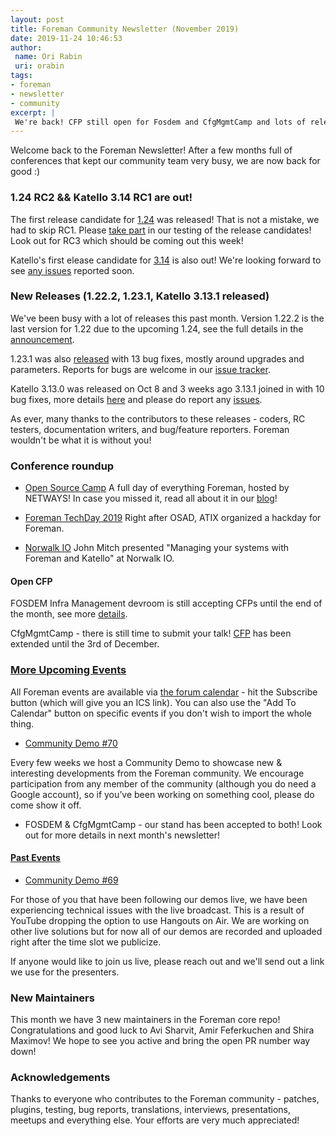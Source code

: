 ```yaml
---
layout: post
title: Foreman Community Newsletter (November 2019)
date: 2019-11-24 10:46:53
author:
 name: Ori Rabin
 uri: orabin
tags:
- foreman
- newsletter
- community
excerpt: |
 We're back! CFP still open for Fosdem and CfgMgmtCamp and lots of releases!
---
```


Welcome back to the Foreman Newsletter! After a few months full of conferences 
that kept our community team very busy, we are now back for good :) 


### 1.24 RC2 && Katello 3.14 RC1 are out!

The first release candidate for [1.24][1_24_rc2] was released! That is not a mistake,
we had to skip RC1. Please [take part](https://community.theforeman.org/t/foreman-1-24-test-week/16268)
in our testing of the release candidates!
Look out for RC3 which should be coming out this week!

Katello's first elease candidate for [3.14][k_3_14_rc1] is also out!
We're looking forward to see [any issues][k_issues] reported soon.


[1_24_rc2]: https://community.theforeman.org/t/foreman-1-24-0-rc2-is-ready-for-testing/16096
[k_3_14_rc1]: https://community.theforeman.org/t/katello-3-14-rc1-now-available-for-testing/16161


### New Releases (1.22.2, 1.23.1, Katello 3.13.1 released)

We've been busy with a lot of releases this past month. Version 1.22.2 is the last version
for 1.22 due to the upcoming 1.24, see the full details in the [announcement][1_22_2].

1.23.1 was also [released][1_23_1] with 13 bug fixes, mostly around upgrades and parameters.
Reports for bugs are welcome in our [issue tracker][issues].

Katello 3.13.0 was released on Oct 8 and 3 weeks ago 3.13.1 joined in with 10 bug fixes,
more details [here][k_3_13_1] and please do report any [issues][k_issues].

As ever, many thanks to the contributors to these releases - coders, RC testers,
documentation writers, and bug/feature reporters. Foreman wouldn't be what it
is without you!

[1_22_2]: https://community.theforeman.org/t/foreman-1-22-2-has-been-released/16134
[1_23_1]: https://community.theforeman.org/t/foreman-1-23-1-has-been-released/16153
[k_3_13_1]: https://community.theforeman.org/t/katello-3-13-1-is-now-available/15910
[issues]: https://projects.theforeman.org/issues
[k_issues]: https://projects.theforeman.org/projects/katello/issues


### Conference roundup


* [Open Source Camp](https://community.theforeman.org/t/open-source-camp-on-foreman/15007)
A full day of everything Foreman, hosted by NETWAYS!
In case you missed it, read all about it in our
[blog](_posts/2019-11-07-open-source-camp-on-foreman-2019.md)!

* [Foreman TechDay 2019](https://community.theforeman.org/t/foreman-techday-2019-after-osad-event/14052)
Right after OSAD, ATIX organized a hackday for Foreman.

* [Norwalk IO](https://community.theforeman.org/t/norwalk-io-managing-your-systems-with-foreman-and-katello/16088)
John Mitch presented "Managing your systems with Foreman and Katello" at Norwalk IO.

#### Open CFP

FOSDEM Infra Management devroom is still accepting CFPs until the end of the month, see more 
[details](https://lists.fosdem.org/pipermail/fosdem/2019q4/002923.html).

CfgMgmtCamp - there is still time to submit your talk!
[CFP](https://cfp.cfgmgmtcamp.be/2020/cfp) has been extended until the 3rd of December.

### [More Upcoming Events](https://community.theforeman.org/c/events/l/calendar)

All Foreman events are available via [the forum
calendar](https://community.theforeman.org/calendar) - hit the Subscribe button
(which will give you an ICS link). You can also use the "Add To Calendar" button
on specific events if you don't wish to import the whole thing.

* [Community Demo #70](https://community.theforeman.org/t/foreman-community-demo-70)

Every few weeks we host a Community Demo to showcase new & interesting developments from the Foreman community. We encourage participation from any member of the community (although you do need a Google account), so if you’ve been working on something cool, please do come show it off.

* FOSDEM & CfgMgmtCamp - our stand has been accepted to both! Look out for more details
in next month's newsletter!

#### [Past Events](https://community.theforeman.org/c/events/l/latest)

* [Community Demo #69](https://community.theforeman.org/t/foreman-community-demo-69)

For those of you that have been following our demos live, we have been experiencing
technical issues with the live broadcast.
This is a result of YouTube dropping the option to use Hangouts on Air.
We are working on other live solutions but for now all of our demos are recorded and
uploaded right after the time slot we publicize.

If anyone would like to join us live, please reach out and we'll send out a link we use
for the presenters. 

### New Maintainers

This month we have 3 new maintainers in the Foreman core repo!
Congratulations and good luck to Avi Sharvit, Amir Feferkuchen and
Shira Maximov! We hope to see you active and bring the open PR number
way down!

### Acknowledgements

Thanks to everyone who contributes to the Foreman community - patches, plugins,
testing, bug reports, translations, interviews, presentations, meetups and
everything else. Your efforts are very much appreciated!

